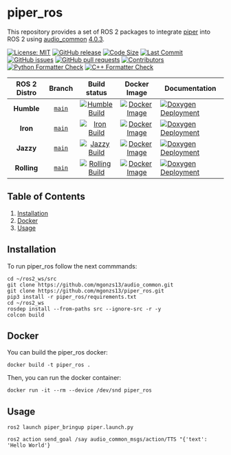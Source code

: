 # piper_ros

This repository provides a set of ROS 2 packages to integrate [piper](https://github.com/rhasspy/piper) into ROS 2 using [audio_common](https://github.com/mgonzs13/audio_common) [4.0.3](https://github.com/mgonzs13/audio_common/releases/tag/4.0.3).

[![License: MIT](https://img.shields.io/badge/GitHub-MIT-informational)](https://opensource.org/license/mit) [![GitHub release](https://img.shields.io/github/release/mgonzs13/piper_ros.svg)](https://github.com/mgonzs13/piper_ros/releases) [![Code Size](https://img.shields.io/github/languages/code-size/mgonzs13/piper_ros.svg?branch=main)](https://github.com/mgonzs13/piper_ros?branch=main) [![Last Commit](https://img.shields.io/github/last-commit/mgonzs13/piper_ros.svg)](https://github.com/mgonzs13/piper_ros/commits/main) [![GitHub issues](https://img.shields.io/github/issues/mgonzs13/piper_ros)](https://github.com/mgonzs13/piper_ros/issues) [![GitHub pull requests](https://img.shields.io/github/issues-pr/mgonzs13/piper_ros)](https://github.com/mgonzs13/piper_ros/pulls) [![Contributors](https://img.shields.io/github/contributors/mgonzs13/piper_ros.svg)](https://github.com/mgonzs13/piper_ros/graphs/contributors) [![Python Formatter Check](https://github.com/mgonzs13/piper_ros/actions/workflows/python-formatter.yml/badge.svg?branch=main)](https://github.com/mgonzs13/piper_ros/actions/workflows/python-formatter.yml?branch=main) [![C++ Formatter Check](https://github.com/mgonzs13/piper_ros/actions/workflows/cpp-formatter.yml/badge.svg?branch=main)](https://github.com/mgonzs13/piper_ros/actions/workflows/cpp-formatter.yml?branch=main)

<div align="center">

| ROS 2 Distro |                          Branch                           |                                                                                                       Build status                                                                                                       |                                                                Docker Image                                                                | Documentation                                                                                                                                            |
| :----------: | :-------------------------------------------------------: | :----------------------------------------------------------------------------------------------------------------------------------------------------------------------------------------------------------------------: | :----------------------------------------------------------------------------------------------------------------------------------------: | -------------------------------------------------------------------------------------------------------------------------------------------------------- |
|  **Humble**  | [`main`](https://github.com/mgonzs13/piper_ros/tree/main) |  [![Humble Build](https://github.com/mgonzs13/piper_ros/actions/workflows/humble-docker-build.yml/badge.svg?branch=main)](https://github.com/mgonzs13/piper_ros/actions/workflows/humble-docker-build.yml?branch=main)   |  [![Docker Image](https://img.shields.io/badge/Docker%20Image%20-humble-blue)](https://hub.docker.com/r/mgons/piper_ros/tags?name=humble)  | [![Doxygen Deployment](https://github.com/mgonzs13/piper_ros/actions/workflows/doxygen-deployment.yml/badge.svg)](https://mgonzs13.github.io/piper_ros/) |
|   **Iron**   | [`main`](https://github.com/mgonzs13/piper_ros/tree/main) |     [![Iron Build](https://github.com/mgonzs13/piper_ros/actions/workflows/iron-docker-build.yml/badge.svg?branch=main)](https://github.com/mgonzs13/piper_ros/actions/workflows/iron-docker-build.yml?branch=main)      |    [![Docker Image](https://img.shields.io/badge/Docker%20Image%20-iron-blue)](https://hub.docker.com/r/mgons/piper_ros/tags?name=iron)    | [![Doxygen Deployment](https://github.com/mgonzs13/piper_ros/actions/workflows/doxygen-deployment.yml/badge.svg)](https://mgonzs13.github.io/piper_ros/) |
|  **Jazzy**   | [`main`](https://github.com/mgonzs13/piper_ros/tree/main) |    [![Jazzy Build](https://github.com/mgonzs13/piper_ros/actions/workflows/jazzy-docker-build.yml/badge.svg?branch=main)](https://github.com/mgonzs13/piper_ros/actions/workflows/jazzy-docker-build.yml?branch=main)    |   [![Docker Image](https://img.shields.io/badge/Docker%20Image%20-jazzy-blue)](https://hub.docker.com/r/mgons/piper_ros/tags?name=jazzy)   | [![Doxygen Deployment](https://github.com/mgonzs13/piper_ros/actions/workflows/doxygen-deployment.yml/badge.svg)](https://mgonzs13.github.io/piper_ros/) |
| **Rolling**  | [`main`](https://github.com/mgonzs13/piper_ros/tree/main) | [![Rolling Build](https://github.com/mgonzs13/piper_ros/actions/workflows/rolling-docker-build.yml/badge.svg?branch=main)](https://github.com/mgonzs13/piper_ros/actions/workflows/rolling-docker-build.yml?branch=main) | [![Docker Image](https://img.shields.io/badge/Docker%20Image%20-rolling-blue)](https://hub.docker.com/r/mgons/piper_ros/tags?name=rolling) | [![Doxygen Deployment](https://github.com/mgonzs13/piper_ros/actions/workflows/doxygen-deployment.yml/badge.svg)](https://mgonzs13.github.io/piper_ros/) |

</div>

## Table of Contents

1. [Installation](#installation)
2. [Docker](#docker)
3. [Usage](#usage)

## Installation

To run piper_ros follow the next commmands:

```shell
cd ~/ros2_ws/src
git clone https://github.com/mgonzs13/audio_common.git
git clone https://github.com/mgonzs13/piper_ros.git
pip3 install -r piper_ros/requirements.txt
cd ~/ros2_ws
rosdep install --from-paths src --ignore-src -r -y
colcon build
```

## Docker

You can build the piper_ros docker:

```shell
docker build -t piper_ros .
```

Then, you can run the docker container:

```shell
docker run -it --rm --device /dev/snd piper_ros
```

## Usage

```shell
ros2 launch piper_bringup piper.launch.py
```

```shell
ros2 action send_goal /say audio_common_msgs/action/TTS "{'text': 'Hello World'}
```

